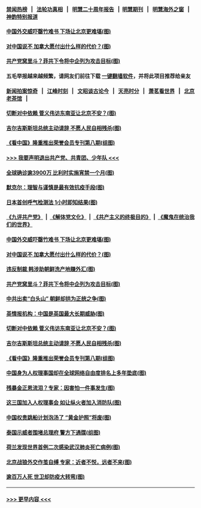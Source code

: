 #### [禁闻热榜](热点新闻.md?t=0)  &nbsp;&nbsp;|&nbsp;&nbsp; [法轮功真相](https://github.com/gfw-breaker/truth/blob/master/README.md?t=0) &nbsp;&nbsp;|&nbsp;&nbsp; [明慧二十周年报告](https://github.com/gfw-breaker/mh-reports/blob/master/README.md?t=0) &nbsp;&nbsp;|&nbsp;&nbsp;[明慧期刊](https://github.com/gfw-breaker/mh-qikan) &nbsp;&nbsp;|&nbsp;&nbsp; [明慧海外之窗](https://github.com/gfw-breaker/mh-news/blob/master/README.md?t=0) &nbsp;&nbsp;|&nbsp;&nbsp; [神韵特别报道](https://github.com/gfw-breaker/mh-news/blob/master/shenyun.md?t=0)
#### [中国外交威吓罄竹难书 下场让北京更难堪(图)](../pages/p9/949472.md?t=10180802) 
#### [对中国说不 加拿大愿付出什么样的代价？(图)](../pages/p9/949511.md?t=10180802) 
#### [共产党窝里斗？菲共下令将中企列为攻击目标(图)](../pages/p9/949438.md?t=10180802) 
#### 五毛举报越来越频繁，请网友们前往下载 [一键翻墙软件](https://github.com/gfw-breaker/ssr-accounts)，并将此项目推荐给亲友
#### [新闻拍案惊奇](https://github.com/gfw-breaker/banned-news1/blob/master/pages/link4.md) &nbsp;&nbsp;|&nbsp;&nbsp; [江峰时刻](https://github.com/gfw-breaker/banned-news1/blob/master/pages/link4.md) &nbsp;&nbsp;|&nbsp;&nbsp; [文昭谈古论今](https://github.com/gfw-breaker/banned-news1/blob/master/pages/link4.md) &nbsp;&nbsp;|&nbsp;&nbsp; [天亮时分](https://github.com/gfw-breaker/banned-news1/blob/master/pages/link4.md) &nbsp;&nbsp;|&nbsp;&nbsp; [萧茗看世界](https://github.com/gfw-breaker/banned-news1/blob/master/pages/link4.md) &nbsp;&nbsp;|&nbsp;&nbsp; [北京老茶馆](https://github.com/gfw-breaker/banned-news1/blob/master/pages/link4.md) &nbsp;&nbsp;|&nbsp;&nbsp; 
#### [切断对中依赖 菅义伟访东南亚让北京不安？(图)](../pages/p9/949352.md?t=10180802) 
#### [吉尔吉斯斯坦总统主动请辞 不愿人民自相残杀(图)](../pages/p9/949386.md?t=10180802) 
#### [《看中国》隆重推出荣誉会员专刊第八期(组图)](../pages/p9/949299.md?t=10180802) 
#### [>>> 我要声明退出共产党、共青团、少年队 <<<](https://github.com/begood0513/goodnews/blob/master/quit/letter.md) 
#### [全球确诊逾3900万 比利时实施宵禁一个月(图)](../pages/p9/949551.md?t=10180802) 
#### [默克尔：理智与谨慎是最有效抗疫手段(图)](../pages/p9/949593.md?t=10180802) 
#### [日本首创呼气检测法 1小时即知结果(图)](../pages/p9/949531.md?t=10180802) 
#### [《九评共产党》](https://github.com/begood0513/9ping.md/blob/master/README.md) &nbsp;|&nbsp; [《解体党文化》](../../../../jtdwh.md/blob/master/README.md)  &nbsp;|&nbsp; [《共产主义的终极目的》](../../../../gczydzjmd.md/blob/master/README.md) &nbsp;|&nbsp; [《魔鬼在统治我们的世界》](../../../../mgztzwmdsj.md/blob/master/README.md) 
#### [中国外交威吓罄竹难书 下场让北京更难堪(图)](../pages/p9/949472.md?t=10180802) 
#### [对中国说不 加拿大愿付出什么样的代价？(图)](../pages/p9/949511.md?t=10180802) 
#### [违反制裁 韩涉助朝鲜洗产地赚外汇(图)](../pages/p9/949458.md?t=10180802) 
#### [共产党窝里斗？菲共下令将中企列为攻击目标(图)](../pages/p9/949438.md?t=10180802) 
#### [中共出卖“白头山” 朝鲜却拱为正统之争(图)](../pages/p9/949356.md?t=10180802) 
#### [英情报机构：中国是英国最大长期威胁(图)](../pages/p9/949410.md?t=10180802) 
#### [切断对中依赖 菅义伟访东南亚让北京不安？(图)](../pages/p9/949352.md?t=10180802) 
#### [吉尔吉斯斯坦总统主动请辞 不愿人民自相残杀(图)](../pages/p9/949386.md?t=10180802) 
#### [《看中国》隆重推出荣誉会员专刊第八期(组图)](../pages/p9/949299.md?t=10180802) 
#### [中国身为人权理事国却在全球网络自由度排名上多年垫底(图)](../pages/p9/949330.md?t=10180802) 
#### [残暴金正恩流泪？专家：因害怕一件事发生(图)](../pages/p9/949247.md?t=10180802) 
#### [这三国加入人权理事会 如让纵火者加入消防队(图)](../pages/p9/949298.md?t=10180802) 
#### [中国权贵跳船计划泡汤了 “黄金护照”将废(图)](../pages/p9/949253.md?t=10180802) 
#### [泰国示威者围堵总理府 警方下通牒(组图)](../pages/p9/949282.md?t=10180802) 
#### [荷兰发现世界首例二次感染武汉肺炎死亡病例(图)](../pages/p9/949186.md?t=10180802) 
#### [北京战狼外交作茧自缚 专家：近者不悦，远者不来(图)](../pages/p9/949230.md?t=10180802) 
#### [逾百万人死 世卫却防疫大转弯(图)](../pages/p9/949131.md?t=10180802) 

----
#### [ >>> 更早内容 <<< ](../indexes/p9-earlier.md)
